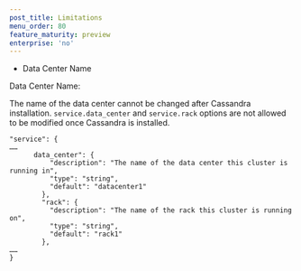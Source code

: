 ```yaml
---
post_title: Limitations
menu_order: 80
feature_maturity: preview
enterprise: 'no'
---
```


* Data Center Name

Data Center Name:

The name of the data center cannot be changed after Cassandra installation. `service.data_center` and `service.rack` options are not allowed to be modified once Cassandra is installed. 

```
"service": {
……
      data_center": {
          "description": "The name of the data center this cluster is running in",
          "type": "string",
          "default": "datacenter1"
        },
        "rack": {
          "description": "The name of the rack this cluster is running on",
          "type": "string",
          "default": "rack1"
        },
……
}
```
